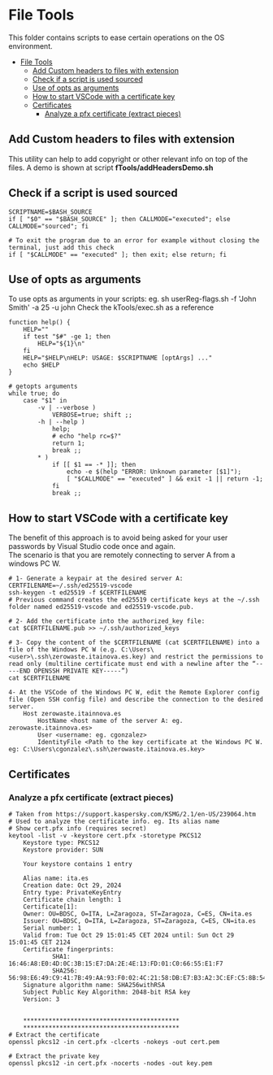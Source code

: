 # File Tools
This folder contains scripts to ease certain operations on the OS environment.

- [File Tools](#file-tools)
  - [Add Custom headers to files with extension](#add-custom-headers-to-files-with-extension)
  - [Check if a script is used sourced](#check-if-a-script-is-used-sourced)
  - [Use of opts as arguments](#use-of-opts-as-arguments)
  - [How to start VSCode with a certificate key](#how-to-start-vscode-with-a-certificate-key)
  - [Certificates](#certificates)
    - [Analyze a pfx certificate (extract pieces)](#analyze-a-pfx-certificate-extract-pieces)

## Add Custom headers to files with extension
This utility can help to add copyright or other relevant info on top of the files. A demo is shown at script **fTools/addHeadersDemo.sh**  


## Check if a script is used sourced
```
SCRIPTNAME=$BASH_SOURCE
if [ "$0" == "$BASH_SOURCE" ]; then CALLMODE="executed"; else CALLMODE="sourced"; fi

# To exit the program due to an error for example without closing the terminal, just add this check
if [ "$CALLMODE" == "executed" ]; then exit; else return; fi
```

## Use of opts as arguments
To use opts as arguments in your scripts: eg. sh userReg-flags.sh -f 'John Smith' -a 25 -u john
Check the kTools/exec.sh as a reference
```
function help() {
    HELP=""
    if test "$#" -ge 1; then
        HELP="${1}\n"
    fi
    HELP="$HELP\nHELP: USAGE: $SCRIPTNAME [optArgs] ..."
    echo $HELP
}

# getopts arguments
while true; do
    case "$1" in
        -v | --verbose ) 
            VERBOSE=true; shift ;;
        -h | --help ) 
            help;
            # echo "help rc=$?"
            return 1;
            break ;;
        * ) 
            if [[ $1 == -* ]]; then
                echo -e $(help "ERROR: Unknown parameter [$1]");
                [ "$CALLMODE" == "executed" ] && exit -1 || return -1;
            fi
            break ;;
```

## How to start VSCode with a certificate key
The benefit of this approach is to avoid being asked for your user passwords by Visual Studio code once and again.  
The scenario is that you are remotely connecting to server A from a windows PC W.
```
# 1- Generate a keypair at the desired server A: 
CERTFILENAME=~/.ssh/ed25519-vscode
ssh-keygen -t ed25519 -f $CERTFILENAME 
# Previous command creates the ed25519 certificate keys at the ~/.ssh folder named ed25519-vscode and ed25519-vscode.pub.

# 2- Add the certificate into the authorized_key file: 
cat $CERTFILENAME.pub >> ~/.ssh/authorized_keys

# 3- Copy the content of the $CERTFILENAME (cat $CERTFILENAME) into a file of the Windows PC W (e.g. C:\Users\<user>\.ssh\zerowaste.itainova.es.key) and restrict the permissions to read only (multiline certificate must end with a newline after the “-----END OPENSSH PRIVATE KEY-----”)
cat $CERTFILENAME

4- At the VSCode of the Windows PC W, edit the Remote Explorer config file (Open SSH config file) and describe the connection to the desired server.
    Host zerowaste.itainnova.es
        HostName <host name of the server A: eg. zerowaste.itainnova.es>
        User <username: eg. cgonzalez>
        IdentityFile <Path to the key certificate at the Windows PC W. eg: C:\Users\cgonzalez\.ssh\zerowaste.itainova.es.key>
```

## Certificates
### Analyze a pfx certificate (extract pieces)
```
# Taken from https://support.kaspersky.com/KSMG/2.1/en-US/239064.htm
# Used to analyze the certificate info. eg. Its alias name
# Show cert.pfx info (requires secret) 
keytool -list -v -keystore cert.pfx -storetype PKCS12
    Keystore type: PKCS12
    Keystore provider: SUN

    Your keystore contains 1 entry

    Alias name: ita.es
    Creation date: Oct 29, 2024
    Entry type: PrivateKeyEntry
    Certificate chain length: 1
    Certificate[1]:
    Owner: OU=BDSC, O=ITA, L=Zaragoza, ST=Zaragoza, C=ES, CN=ita.es
    Issuer: OU=BDSC, O=ITA, L=Zaragoza, ST=Zaragoza, C=ES, CN=ita.es
    Serial number: 1
    Valid from: Tue Oct 29 15:01:45 CET 2024 until: Sun Oct 29 15:01:45 CET 2124
    Certificate fingerprints:
            SHA1: 16:46:A8:E0:4D:0C:3B:15:E7:DA:2E:4E:13:FD:01:C0:66:55:E1:F7
            SHA256: 56:98:E6:49:C9:41:7B:49:AA:93:F0:02:4C:21:58:DB:E7:B3:A2:3C:EF:C5:8B:54:7C:29:57:FA:CE:46:0B:24
    Signature algorithm name: SHA256withRSA
    Subject Public Key Algorithm: 2048-bit RSA key
    Version: 3


    *******************************************
    *******************************************
# Extract the certificate
openssl pkcs12 -in cert.pfx -clcerts -nokeys -out cert.pem

# Extract the private key
openssl pkcs12 -in cert.pfx -nocerts -nodes -out key.pem
```
